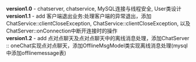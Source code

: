 **version1.0** - chatserver, chatservice, MySQL连接与线程安全, User类设计 <br> 
**version1.1** - add 客户端退出业务:处理客户端的异常退出，添加ChatService::clientCloseException, ChatService::clientCloseException, 以及ChatServer::onConnection中断开连接时的操作 <br>
**version1.2** - add 点对点聊天及点对点聊天中的离线消息处理，添加ChatServer :: oneChat实现点对点聊天，添加OfflineMsgModel类实现离线消息处理(mysql中添加offlinemessage表) <br>
